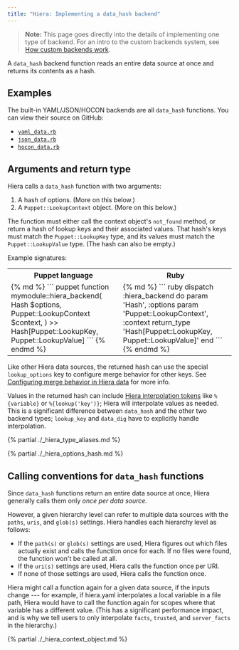 ```yaml
---
title: "Hiera: Implementing a data_hash backend"
---
```


[struct]: ./lang_data_abstract.html#struct
[lookup_options]: ./hiera_merging.html#configuring-merge-behavior-in-hiera-data
[interpolate]: todo
[hiera.yaml]: todo
[ruby functions]: todo
[puppet language functions]: todo
[chained_call]: todo
[yaml_data]: todo
[json_data]: todo
[hocon_data]: todo

> **Note:** This page goes directly into the details of implementing one type of backend. For an intro to the custom backends system, see [How custom backends work](./hiera_custom_backends.html).

A `data_hash` backend function reads an entire data source at once and returns its contents as a hash.

## Examples

The built-in YAML/JSON/HOCON backends are all `data_hash` functions. You can view their source on GitHub:

* [`yaml_data.rb`][yaml_data]
* [`json_data.rb`][json_data]
* [`hocon_data.rb`][hocon_data]

## Arguments and return type

Hiera calls a `data_hash` function with two arguments:

1. A hash of options. (More on this below.)
2. A `Puppet::LookupContext` object. (More on this below.)

The function must either call the context object's `not_found` method, or return a hash of lookup keys and their associated values. That hash's keys must match the `Puppet::LookupKey` type, and its values must match the `Puppet::LookupValue` type. (The hash can also be empty.)

Example signatures:

<table>
<tr><th>Puppet language</th><th>Ruby</th></tr>

<tr>
<td>
{% md %}
``` puppet
function mymodule::hiera_backend(
  Hash                  $options,
  Puppet::LookupContext $context,
) >> Hash[Puppet::LookupKey, Puppet::LookupValue]
```
{% endmd %}
</td>
<td>
{% md %}
``` ruby
dispatch :hiera_backend do
  param 'Hash', :options
  param 'Puppet::LookupContext', :context
  return_type 'Hash[Puppet::LookupKey, Puppet::LookupValue]'
end
```
{% endmd %}
</td>
</tr>
</table>

Like other Hiera data sources, the returned hash can use the special `lookup_options` key to configure merge behavior for other keys. See [Configuring merge behavior in Hiera data][lookup_options] for more info.

Values in the returned hash can include [Hiera interpolation tokens][interpolate] like `%{variable}` or `%{lookup('key')}`; Hiera will interpolate values as needed. This is a significant difference between `data_hash` and the other two backend types; `lookup_key` and `data_dig` have to explicitly handle interpolation.

{% partial ./_hiera_type_aliases.md %}

{% partial ./_hiera_options_hash.md %}

## Calling conventions for `data_hash` functions

Since `data_hash` functions return an entire data source at once, Hiera generally calls them only _once per data source._

However, a given hierarchy level can refer to multiple data sources with the `paths`, `uris`, and `glob(s)` settings. Hiera handles each hierarchy level as follows:

* If the `path(s)` or `glob(s)` settings are used, Hiera figures out which files actually exist and calls the function once for each. If no files were found, the function won't be called at all.
* If the `uri(s)` settings are used, Hiera calls the function once per URI.
* If none of those settings are used, Hiera calls the function once.

Hiera might call a function again for a given data source, if the inputs change --- for example, if hiera.yaml interpolates a local variable in a file path, Hiera would have to call the function again for scopes where that variable has a different value. (This has a significant performance impact, and is why we tell users to only interpolate `facts`, `trusted`, and `server_facts` in the hierarchy.)

{% partial ./_hiera_context_object.md %}

